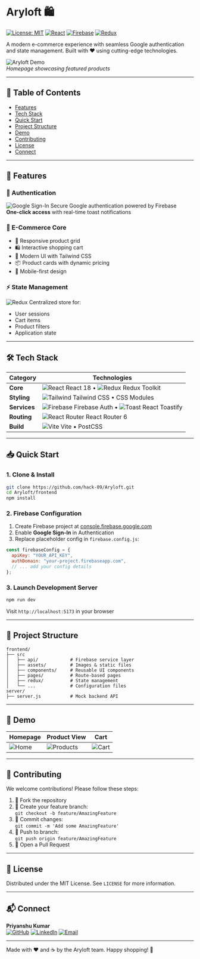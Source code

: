 # Aryloft 🛍️

[![License: MIT](https://img.shields.io/badge/License-MIT-blue.svg)](https://opensource.org/licenses/MIT)
[![React](https://img.shields.io/badge/React-18.2.0-61DAFB?logo=react)](https://react.dev/)
[![Firebase](https://img.shields.io/badge/Firebase-9.22.0-FFCA28?logo=firebase)](https://firebase.google.com/)
[![Redux](https://img.shields.io/badge/Redux-4.2.1-764ABC?logo=redux)](https://redux.js.org/)

A modern e-commerce experience with seamless Google authentication and state management. Built with ❤️ using cutting-edge technologies.

![Aryloft Demo](https://github.com/user-attachments/assets/b188c298-4898-447f-9a84-b424e196e7df)  
*Homepage showcasing featured products*

---

## 🌟 Table of Contents

- [Features](#-features)
- [Tech Stack](#-tech-stack)
- [Quick Start](#-quick-start)
- [Project Structure](#-project-structure)
- [Demo](#-demo)
- [Contributing](#-contributing)
- [License](#-license)
- [Connect](#-connect)

---

## 🚀 Features

### 🔐 Authentication
![Google Sign-In](https://img.icons8.com/color/48/google-logo.png) Secure Google authentication powered by Firebase  
**One-click access** with real-time toast notifications

### 🛒 E-Commerce Core
- 📱 Responsive product grid
- 🛍️ Interactive shopping cart
- 🎨 Modern UI with Tailwind CSS
- 📦 Product cards with dynamic pricing
- 📱 Mobile-first design

### ⚡ State Management
![Redux](https://img.icons8.com/color/48/redux.png) Centralized store for:
- User sessions
- Cart items
- Product filters
- Application state

---

## 🛠️ Tech Stack

| Category        | Technologies                                                                                     |
|-----------------|--------------------------------------------------------------------------------------------------|
| **Core**        | ![React](https://img.icons8.com/color/30/react-native.png) React 18 • ![Redux](https://img.icons8.com/color/30/redux.png) Redux Toolkit |
| **Styling**     | ![Tailwind](https://img.icons8.com/color/30/tailwindcss.png) Tailwind CSS • CSS Modules          |
| **Services**    | ![Firebase](https://img.icons8.com/color/30/firebase.png) Firebase Auth • ![Toast](https://img.icons8.com/color/30/notification.png) React Toastify |
| **Routing**     | ![React Router](https://img.icons8.com/color/30/react-router.png) React Router 6                 |
| **Build**       | ![Vite](https://img.icons8.com/color/30/vite.png) Vite • PostCSS                                 |

---

## 📥 Quick Start

### 1. Clone & Install
```bash
git clone https://github.com/hack-09/Aryloft.git
cd Aryloft/frontend
npm install
```

### 2. Firebase Configuration
1. Create Firebase project at [console.firebase.google.com](https://console.firebase.google.com/)
2. Enable **Google Sign-In** in Authentication
3. Replace placeholder config in `firebase.config.js`:
```javascript
const firebaseConfig = {
  apiKey: "YOUR_API_KEY",
  authDomain: "your-project.firebaseapp.com",
  // ... add your config details
};
```

### 3. Launch Development Server
```bash
npm run dev
```
Visit `http://localhost:5173` in your browser

---

## 📂 Project Structure

```arduino
frontend/
├── src
│   ├── api/            # Firebase service layer
│   ├── assets/         # Images & static files
│   ├── components/     # Reusable UI components
│   ├── pages/          # Route-based pages
│   ├── redux/          # State management
│   └── ...             # Configuration files
server/
├── server.js           # Mock backend API
```

---

## 🎥 Demo

| Homepage | Product View | Cart |
|----------|--------------|------|
| ![Home](https://github.com/user-attachments/assets/b188c298-4898-447f-9a84-b424e196e7df) | ![Products](https://github.com/user-attachments/assets/a2c5b013-3ecb-4c4d-8882-6f0db921d786) | ![Cart](https://github.com/user-attachments/assets/60fe7d87-7aa0-4f36-9a4a-4fed3e56daf9) |

---

## 🤝 Contributing

We welcome contributions! Please follow these steps:

1. 🍴 Fork the repository
2. 🌿 Create your feature branch:  
   `git checkout -b feature/AmazingFeature`
3. 💾 Commit changes:  
   `git commit -m 'Add some AmazingFeature'`
4. 🚀 Push to branch:  
   `git push origin feature/AmazingFeature`
5. 🔀 Open a Pull Request

---

## 📜 License

Distributed under the MIT License. See `LICENSE` for more information.

---

## 📬 Connect

**Priyanshu Kumar**  
[![GitHub](https://img.icons8.com/fluent/30/github.png)](https://github.com/hack-09) 
[![LinkedIn](https://img.icons8.com/color/30/linkedin.png)](https://linkedin.com/in/yourprofile) 
[![Email](https://img.icons8.com/color/30/gmail.png)](mailto:your.email@domain.com)

---

Made with ❤️ and ☕ by the Aryloft team. Happy shopping! 🛒